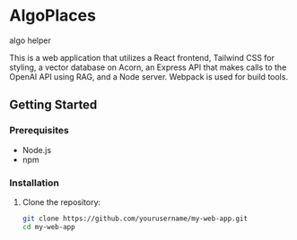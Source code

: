 # AlgoPlaces
algo helper

This is a web application that utilizes a React frontend, Tailwind CSS for styling, a vector database on Acorn, an Express API that makes calls to the OpenAI API using RAG, and a Node server. Webpack is used for build tools.

## Getting Started

### Prerequisites

- Node.js
- npm

### Installation

1. Clone the repository:
   ```sh
   git clone https://github.com/yourusername/my-web-app.git
   cd my-web-app